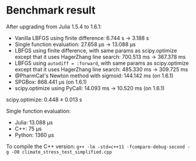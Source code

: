 # Benchmark result

After upgrading from Julia 1.5.4 to 1.6.1:
- Vanilla LBFGS using finite difference: 6.744 s -> 3.188 s
- Single function evaluation: 27.658 μs -> 13.088 μs
- LBFGS using finite difference, with same params as scipy.optimize except that it uses HagerZhang line search: 700.513 ms -> 367.378 ms
- LBFGS using `autodiff = :forward`, with same params as scipy.optimize except that it uses HagerZhang line search: 485.330 ms -> 309.725 ms
- @PharmCat's Newton method with sigmoid: 144.142 ms (on 1.6.1)
- SPGBox: 868.441 μs (on 1.6.1)
- scipy.optimize using PyCall: 14.093 ms -> 10.520 ms (on 1.6.1)

scipy.optimize: 0.448 ± 0.013 s

Single function evaluation:
- Julia: 13.088 μs
- C++: 75 μs
- Python: 1360 μs

To compile the C++ version: `g++ -lm -std=c++11 -fcompare-debug-second -g -O0 climate_stress_test_simplified.cpp`
